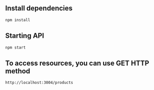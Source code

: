 
## Install dependencies
```bash
npm install
```

## Starting API

```bash
npm start
```


## To access resources, you can use GET HTTP method

```bash
http://localhost:3004/products
```
